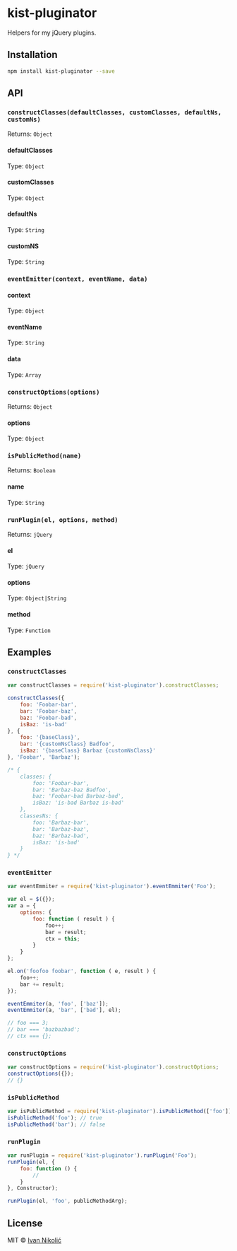 # kist-pluginator

Helpers for my jQuery plugins.

## Installation

```sh
npm install kist-pluginator --save
```

## API

### `constructClasses(defaultClasses, customClasses, defaultNs, customNs)`

Returns: `Object`

#### defaultClasses

Type: `Object`

#### customClasses

Type: `Object`

#### defaultNs

Type: `String`

#### customNS

Type: `String`

### `eventEmitter(context, eventName, data)`

#### context

Type: `Object`

#### eventName

Type: `String`

#### data

Type: `Array`

### `constructOptions(options)`

Returns: `Object`

#### options

Type: `Object`

### `isPublicMethod(name)`

Returns: `Boolean`

#### name

Type: `String`

### `runPlugin(el, options, method)`

Returns: `jQuery`

#### el

Type: `jQuery`

#### options

Type: `Object|String`

#### method

Type: `Function`

## Examples

### `constructClasses`

```js
var constructClasses = require('kist-pluginator').constructClasses;

constructClasses({
	foo: 'Foobar-bar',
	bar: 'Foobar-baz',
	baz: 'Foobar-bad',
	isBaz: 'is-bad'
}, {
	foo: '{baseClass}',
	bar: '{customNsClass} Badfoo',
	isBaz: '{baseClass} Barbaz {customNsClass}'
}, 'Foobar', 'Barbaz');

/* {
	classes: {
		foo: 'Foobar-bar',
		bar: 'Barbaz-baz Badfoo',
		baz: 'Foobar-bad Barbaz-bad',
		isBaz: 'is-bad Barbaz is-bad'
	},
	classesNs: {
		foo: 'Barbaz-bar',
		bar: 'Barbaz-baz',
		baz: 'Barbaz-bad',
		isBaz: 'is-bad'
	}
} */
```

### `eventEmitter`

```js
var eventEmmiter = require('kist-pluginator').eventEmmiter('Foo');

var el = $({});
var a = {
	options: {
		foo: function ( result ) {
			foo++;
			bar = result;
			ctx = this;
		}
	}
};

el.on('foofoo foobar', function ( e, result ) {
	foo++;
	bar += result;
});

eventEmmiter(a, 'foo', ['baz']);
eventEmmiter(a, 'bar', ['bad'], el);

// foo === 3;
// bar === 'bazbazbad';
// ctx === {};
```

### `constructOptions`

```js
var constructOptions = require('kist-pluginator').constructOptions;
constructOptions({});
// {}
```

### `isPublicMethod`

```js
var isPublicMethod = require('kist-pluginator').isPublicMethod(['foo']);
isPublicMethod('foo'); // true
isPublicMethod('bar'); // false
```

### `runPlugin`

```js
var runPlugin = require('kist-pluginator').runPlugin('Foo');
runPlugin(el, {
	foo: function () {
		//
	}
}, Constructor);

runPlugin(el, 'foo', publicMethodArg);
```

## License

MIT © [Ivan Nikolić](http://ivannikolic.com)
